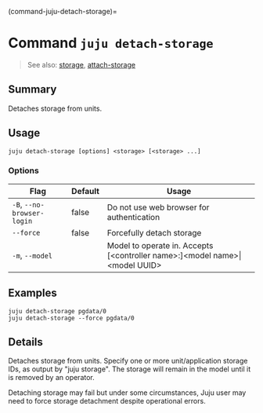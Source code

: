 (command-juju-detach-storage)=
# Command `juju detach-storage`
> See also: [storage](#storage), [attach-storage](#attach-storage)

## Summary
Detaches storage from units.

## Usage
```juju detach-storage [options] <storage> [<storage> ...]```

### Options
| Flag | Default | Usage |
| --- | --- | --- |
| `-B`, `--no-browser-login` | false | Do not use web browser for authentication |
| `--force` | false | Forcefully detach storage |
| `-m`, `--model` |  | Model to operate in. Accepts [&lt;controller name&gt;:]&lt;model name&gt;&#x7c;&lt;model UUID&gt; |

## Examples

    juju detach-storage pgdata/0
    juju detach-storage --force pgdata/0



## Details

Detaches storage from units. Specify one or more unit/application storage IDs,
as output by "juju storage". The storage will remain in the model until it is
removed by an operator.

Detaching storage may fail but under some circumstances, Juju user may need 
to force storage detachment despite operational errors.